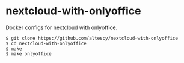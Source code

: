 nextcloud-with-onlyoffice
=========================
Docker configs for nextcloud with onlyoffice.


```
$ git clone https://github.com/altescy/nextcloud-with-onlyoffice
$ cd nextcloud-with-onlyoffice
$ make
$ make onlyoffice
```

